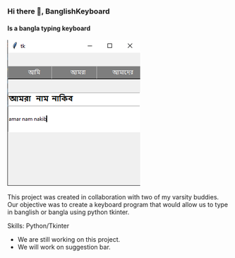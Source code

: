 <!-- # BanglsihKeyboard -->
### Hi there 👋, BanglishKeyboard
#### Is a bangla typing keyboard
![Is a bangla typing keyboard](https://github.com/nakib1604057/BanglsihKeyboard/blob/main/screenshot.PNG)

This project was created in collaboration with two of my varsity buddies. Our objective was to create a keyboard program that would allow us to type in banglish or bangla using python tkinter.

Skills: Python/Tkinter

-  We are still working on this project.
-  We will work on suggestion bar. 




